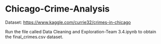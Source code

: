 # Chicago-Crime-Analysis
Dataset: https://www.kaggle.com/currie32/crimes-in-chicago

Run the file called Data Cleaning and Exploration-Team 3.4.ipynb to obtain the final_crimes.csv dataset.
